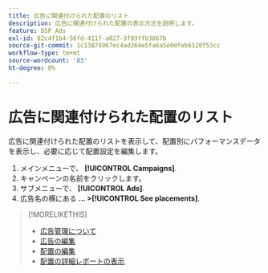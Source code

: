 ```yaml
---
title: 広告に関連付けられた配置のリスト
description: 広告に関連付けられた配置の表示方法を説明します。
feature: DSP Ads
exl-id: 82c4f1b4-56fd-411f-a027-3f93ffb3867b
source-git-commit: 1c13874967ec4ad264e5fa6a5e0dfeb6120f53cc
workflow-type: tm+mt
source-wordcount: '83'
ht-degree: 0%

---
```


# 広告に関連付けられた配置のリスト

広告に関連付けられた配置のリストを表示して、配置別にパフォーマンスデータを表示し、必要に応じて配置設定を編集します。

1. メインメニューで、 **[!UICONTROL Campaigns]**.
1. キャンペーンの名前をクリックします。
1. サブメニューで、 **[!UICONTROL Ads]**.
1. 広告名の横にある  **... >[!UICONTROL See placements]**.

>[!MORELIKETHIS]
>
>* [広告管理について](ad-about.md)
>* [広告の編集](ad-edit.md)
>* [配置の編集](/help/dsp/campaign-management/placements/placement-edit.md)
>* [配置の詳細レポートの表示](/help/dsp/campaign-management/placements/placement-view-report.md)


